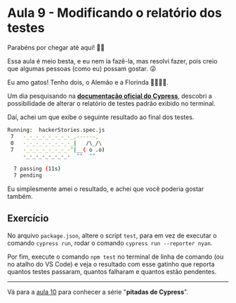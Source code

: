 # Aula 9 - Modificando o relatório dos testes

Parabéns por chegar até aqui! 👏🏾

Essa aula é meio besta, e eu nem ía fazê-la, mas resolvi fazer, pois creio que algumas pessoas (como eu) possam gostar. 😜

Eu amo gatos! Tenho dois, o Alemão e a Florinda 🐾🐾🐾🐾.

Um dia pesquisando na [**documentação oficial do Cypress**](https://docs.cypress.io/guides/tooling/reporters.html), descobri a possibilidade de alterar o relatório de testes padrão exibido no terminal.

Daí, achei um que exibe o seguinte resultado ao final dos testes.

```sh
Running:  hackerStories.spec.js                                                           (1 of 1)
 7   -_-_-_-_-_-_-_-_,------,
 0   -_-_-_-_-_-_-_-_|   /\_/\
 7   -_-_-_-_-_-_-_-^|__( o .o)
     -_-_-_-_-_-_-_-  ""  ""

  7 passing (11s)
  7 pending
```

Eu simplesmente amei o resultado, e achei que você poderia gostar também.

## Exercício

No arquivo `package.json`, altere o script `test`, para em vez de executar o comando `cypress run`, rodar o comando `cypress run --reporter nyan`.

Por fim, execute o comando `npm test` no terminal de linha de comando (ou no atalho do VS Code) e veja o resultado com esse gatinho que reporta quantos testes passaram, quantos falharam e quantos estão pendentes.

___

Vá para a [aula 10](./10.md) para conhecer a série "**pitadas de Cypress**".
